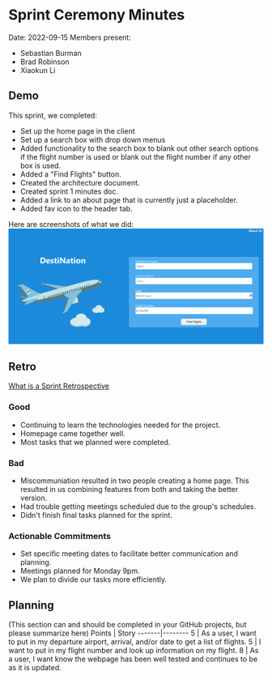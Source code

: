 # Sprint Ceremony Minutes
  
Date: 2022-09-15
Members present:
* Sebastian Burman
* Brad Robinson
* Xiaokun Li
  
## Demo
This sprint, we completed:
* Set up the home page in the client
* Set up a search box with drop down menus
* Added functionality to the search box to blank out other search options if the flight number is used or blank out the flight number if any other box is used.
* Added a "Find Flights" button.
* Created the architecture document.
* Created sprint 1 minutes doc.
* Added a link to an about page that is currently just a placeholder.
* Added fav icon to the header tab.

Here are screenshots of what we did:
![Thing](/doc/images/Homepage.png?raw=true)

## Retro
[What is a Sprint Retrospective](https://www.scrum.org/resources/what-is-a-sprint-retrospective)

### Good
* Continuing to learn the technologies needed for the project.
* Homepage came together well.
* Most tasks that we planned were completed.

### Bad
* Miscommuniation resulted in two people creating a home page. This resulted in us combining features from both and taking the better version.
* Had trouble getting meetings scheduled due to the group's schedules.
* Didn't finish final tasks planned for the sprint.

### Actionable Commitments
* Set specific meeting dates to facilitate better communication and planning.
* Meetings planned for Monday 9pm.
* We plan to divide our tasks more efficiently.

## Planning
(This section can and should be completed in your GitHub projects, but please 
summarize here)
Points | Story
-------|--------
5      | As a user, I want to put in my departure airport, arrival, and/or date to get a list of flights.
5      | I want to put in my flight number and look up information on my flight.
8      | As a user, I want know the webpage has been well tested and continues to be as it is updated.
